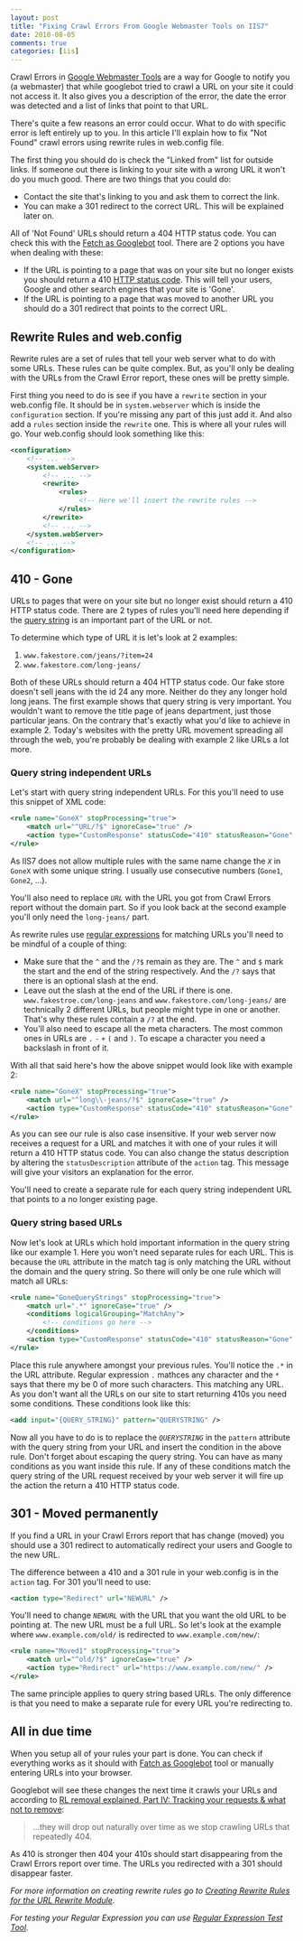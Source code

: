 ```yaml
---
layout: post
title: "Fixing Crawl Errors From Google Webmaster Tools on IIS7"
date: 2010-08-05
comments: true
categories: [iis]
---
```


Crawl Errors in [Google Webmaster Tools][gwt] are a way for Google to notify you (a webmaster) that while googlebot tried to crawl a URL on your site it could not access it. It also gives you a description of the error, the date the error was detected and a list of links that point to that URL.

There's quite a few reasons an error could occur. What to do with specific error is left entirely up to you. In this article I'll explain how to fix "Not Found" crawl errors using rewrite rules in web.config file.

The first thing you should do is check the "Linked from" list for outside links. If someone out there is linking to your site with a wrong URL it won't do you much good. There are two things that you could do:

- Contact the site that's linking to you and ask them to correct the link.
- You can make a 301 redirect to the correct URL. This will be explained later on.

All of 'Not Found' URLs should return a 404 HTTP status code. You can check this with the [Fetch as Googlebot][gb-fetch] tool. There are 2 options you have when dealing with these:

- If the URL is pointing to a page that was on your site but no longer exists you should return a 410 [HTTP status code][http-codes]. This will tell your users, Google and other search engines that your site is 'Gone'.
- If the URL is pointing to a page that was moved to another URL you should do a 301 redirect that points to the correct URL.

## Rewrite Rules and web.config

Rewrite rules are a set of rules that tell your web server what to do with some URLs. These rules can be quite complex. But, as you'll only be dealing with the URLs from the Crawl Error report, these ones will be pretty simple.

First thing you need to do is see if you have a `rewrite` section in your web.config file. It should be in `system.webserver` which is inside the `configuration` section. If you're missing any part of this just add it. And also add a `rules` section inside the `rewrite` one. This is where all your rules will go. Your web.config should look something like this:

```xml
<configuration>
    <!-- ... -->
    <system.webServer>
        <!-- ... -->
        <rewrite>
            <rules>
                 <!-- Here we'll insert the rewrite rules -->
            </rules>
        </rewrite>
        <!-- ... -->
    </system.webServer>
    <!-- ... -->
</configuration>
```

## 410 - Gone

URLs to pages that were on your site but no longer exist should return a 410 HTTP status code. There are 2 types of rules you'll need here depending if the [query string][query] is an important part of the URL or not.

To determine which type of URL it is let's look at 2 examples:

1. `www.fakestore.com/jeans/?item=24`
2. `www.fakestore.com/long-jeans/`

Both of these URLs should return a 404 HTTP status code. Our fake store doesn't sell jeans with the id 24 any more. Neither do they any longer hold long jeans. The first example shows that query string is very important. You wouldn't want to remove the title page of jeans department, just those particular jeans. On the contrary that's exactly what you'd like to achieve in example 2. Today's websites with the pretty URL movement spreading all through the web, you're probably be dealing with example 2 like URLs a lot more.

### Query string independent URLs

Let's start with query string independent URLs. For this you'll need to use this snippet of XML code:

```xml
<rule name="GoneX" stopProcessing="true">
    <match url="^URL/?$" ignoreCase="true" />
    <action type="CustomResponse" statusCode="410" statusReason="Gone" statusDescription="The requested resource is no longer available at the server and no forwarding address is known." />
</rule>
```

As IIS7 does not allow multiple rules with the same name change the *`X`* in `GoneX` with some unique string. I usually use consecutive numbers (`Gone1`, `Gone2`, ...).

You'll also need to replace *`URL`* with the URL you got from Crawl Errors report without the domain part. So if you look back at the second example you'll only need the `long-jeans/` part.

As rewrite rules use [regular expressions][regex] for matching URLs you'll need to be mindful of a couple of thing:

- Make sure that the `^` and the `/?$` remain as they are. The `^` and `$` mark the start and the end of the string respectively. And the `/?` says that there is an optional slash at the end.
- Leave out the slash at the end of the URL if there is one. `www.fakestroe.com/long-jeans` and `www.fakestore.com/long-jeans/` are technically 2 different URLs, but people might type in one or another. That's why these rules contain a `/?` at the end.
- You'll also need to escape all the meta characters. The most common ones in URLs are `.` `-` `+` `(` and `)`. To escape a character you need a backslash in front of it.

With all that said here's how the above snippet would look like with example 2:

```xml
<rule name="GoneX" stopProcessing="true">
    <match url="^long\\-jeans/?$" ignoreCase="true" />
    <action type="CustomResponse" statusCode="410" statusReason="Gone" statusDescription="The requested resource is no longer available at the server and no forwarding address is known." />
</rule>
```

As you can see our rule is also case insensitive. If your web server now receives a request for a URL and matches it with one of your rules it will return a 410 HTTP status code. You can also change the status description by altering the `statusDescription` attribute of the `action` tag. This message will give your visitors an explanation for the error.

You'll need to create a separate rule for each query string independent URL that points to a no longer existing page.

### Query string based URLs

Now let's look at URLs which hold important information in the query string like our example 1. Here you won't need separate rules for each URL. This is because the `URL` attribute in the match tag is only matching the URL without the domain and the query string. So there will only be one rule which will match all URLs:

```xml
<rule name="GoneQueryStrings" stopProcessing="true">
    <match url=".*" ignoreCase="true" />
    <conditions logicalGrouping="MatchAny">
        <!-- conditions go here -->
    </conditions>
    <action type="CustomResponse" statusCode="410" statusReason="Gone" statusDescription="The requested resource is no longer available at the server and no forwarding address is known." />
</rule>
```

Place this rule anywhere amongst your previous rules. You'll notice the `.*` in the URL attribute. Regular expression `.` mathces any character and the `*` says that there my be 0 of more such characters. This matching any URL. As you don't want all the URLs on our site to start returning 410s you need some conditions. These conditions look like this:

```xml
<add input="{QUERY_STRING}" pattern="QUERYSTRING" />
```

Now all you have to do is to replace the *`QUERYSTRING`* in the `pattern` attribute with the query string from your URL and insert the condition in the above rule. Don't forget about escaping the query string. You can have as many conditions as you want inside this rule. If any of these conditions match the query string of the URL request received by your web server it will fire up the action the return a 410 HTTP status code.

## 301 - Moved permanently

If you find a URL in your Crawl Errors report that has change (moved) you should use a 301 redirect to automatically redirect your users and Google to the new URL.

The difference between a 410 and a 301 rule in your web.config is in the `action` tag. For 301 you'll need to use:

```xml
<action type="Redirect" url="NEWURL" />
```

You'll need to change *`NEWURL`* with the URL that you want the old URL to be pointing at. The new URL must be a full URL. So let's look at the example where `www.example.com/old/` is redirected to `www.example.com/new/`:

```xml
<rule name="Moved1" stopProcessing="true">
    <match url="^old/?$" ignoreCase="true" />
    <action type="Redirect" url="https://www.example.com/new/" />
</rule>
```

The same principle applies to query string based URLs. The only difference is that you need to make a separate rule for every URL you're redirecting to.

## All in due time

When you setup all of your rules your part is done. You can check if everything works as it should with [Fatch as Googlebot][gb-fetch] tool or manually entering URLs into your browser.

Googlebot will see these changes the next time it crawls your URLs and according to [RL removal explained, Part IV: Tracking your requests & what not to remove][url-removal]:

> ...they will drop out naturally over time as we stop crawling URLs that repeatedly 404.

As 410 is stronger then 404 your 410s should start disappearing from the Crawl Errors report over time. The URLs you redirected with a 301 should disappear faster.

*For more information on creating rewrite rules go to [Creating Rewrite Rules for the URL Rewrite Module][rw-rules].*

*For testing your Regular Expression you can use [Regular Expression Test Tool][regex-test].*

[gwt]: https://www.google.com/webmasters/tools/ "Google Webmaster Tools"
[gb-fetch]: https://www.google.com/support/webmasters/bin/answer.py?answer=158587
[http-codes]: https://www.google.com/support/webmasters/bin/answer.py?answer=40132 "HTTP status codes"
[query]: https://en.wikipedia.org/wiki/Query_string "Query string"
[regex]: https://en.wikipedia.org/wiki/Regular_expression
[url-removal]: https://googlewebmastercentral.blogspot.com/2010/05/url-removal-explained-part-iv-tracking.html
[rw-rules]: https://learn.iis.net/page.aspx/461/creating-rewrite-rules-for-the-url-rewrite-module/
[regex-test]: https://regex101.com/
